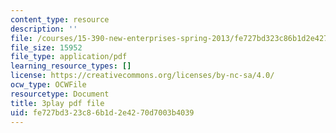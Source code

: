 ```yaml
---
content_type: resource
description: ''
file: /courses/15-390-new-enterprises-spring-2013/fe727bd323c86b1d2e4270d7003b4039_1mw_Uo5ba58.pdf
file_size: 15952
file_type: application/pdf
learning_resource_types: []
license: https://creativecommons.org/licenses/by-nc-sa/4.0/
ocw_type: OCWFile
resourcetype: Document
title: 3play pdf file
uid: fe727bd3-23c8-6b1d-2e42-70d7003b4039
---
```

